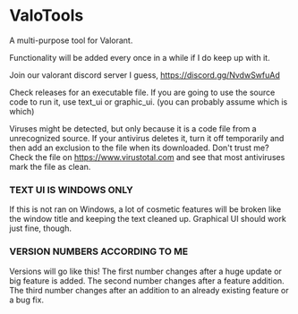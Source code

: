 # ValoTools

A multi-purpose tool for Valorant.

Functionality will be added every once in a while if I do keep up with it.

Join our valorant discord server I guess, https://discord.gg/NvdwSwfuAd

Check releases for an executable file.
If you are going to use the source code to run it, use text_ui or graphic_ui. (you can probably assume which is which)

Viruses might be detected, but only because it is a code file from a unrecognized source.
If your antivirus deletes it, turn it off temporarily and then add an exclusion to the file when its downloaded.
Don't trust me? Check the file on https://www.virustotal.com and see that most antiviruses mark the file as clean.

### TEXT UI IS WINDOWS ONLY
If this is not ran on Windows, a lot of cosmetic features will be broken like the window title and keeping the text cleaned up.
Graphical UI should work just fine, though.

### VERSION NUMBERS ACCORDING TO ME
Versions will go like this! The first number changes after a huge update or big feature is added.
The second number changes after a feature addition.
The third number changes after an addition to an already existing feature or a bug fix.
